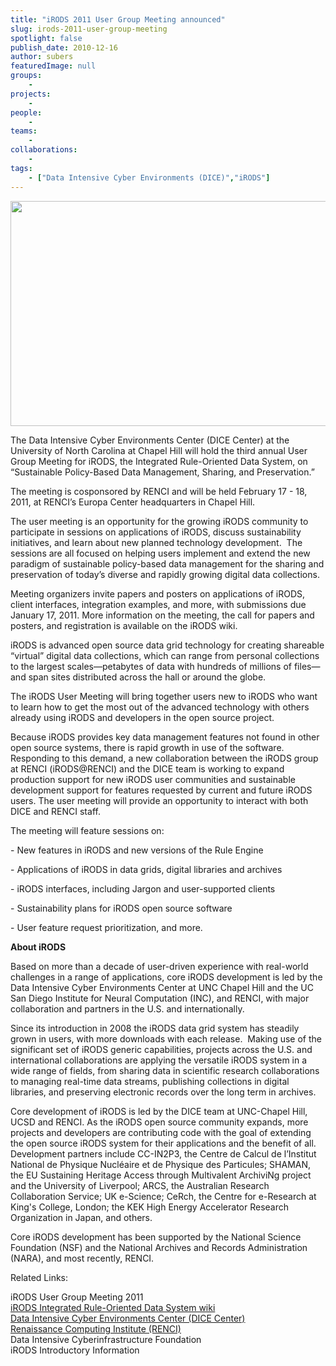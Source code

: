```yaml
---
title: "iRODS 2011 User Group Meeting announced"
slug: irods-2011-user-group-meeting
spotlight: false
publish_date: 2010-12-16
author: subers
featuredImage: null
groups:
    - 
projects:
    - 
people:
    - 
teams: 
    - 
collaborations:
    - 
tags:
    - ["Data Intensive Cyber Environments (DICE)","iRODS"]
---
```

<p><a href="http://www.renci.org/wp-content/uploads/2010/12/irods-story-img.jpg"><img class="alignright size-full wp-image-6572" title="Data Intensive Cyber Environments Center (DICE Center) at the University of North Carolina at Chapel Hill" src="http://www.renci.org/wp-content/uploads/2010/12/irods-story-img.jpg" alt="" width="630" height="360" /></a></p>

<p>The Data Intensive Cyber Environments Center (DICE Center) at the University of North Carolina at Chapel Hill will hold the third annual User Group Meeting for iRODS, the Integrated Rule-Oriented Data System, on “Sustainable Policy-Based Data Management, Sharing, and Preservation.”</p>

<p>The meeting is cosponsored by RENCI and will be held February 17 - 18, 2011, at RENCI’s Europa Center headquarters in Chapel Hill.<!--more--></p>

<p>The user meeting is an opportunity for the growing iRODS community to participate in sessions on applications of iRODS, discuss sustainability initiatives, and learn about new planned technology development.  The sessions are all focused on helping users implement and extend the new paradigm of sustainable policy-based data management for the sharing and preservation of today’s diverse and rapidly growing digital data collections.</p>

<p>Meeting organizers invite papers and posters on applications of iRODS, client interfaces, integration examples, and more, with submissions due January 17, 2011. More information on the meeting, the call for papers and posters, and registration is available on the iRODS wiki.</p>

<p>iRODS is advanced open source data grid technology for creating shareable “virtual” digital data collections, which can range from personal collections to the largest scales—petabytes of data with hundreds of millions of files—and span sites distributed across the hall or around the globe.</p>

<p>The iRODS User Meeting will bring together users new to iRODS who want to learn how to get the most out of the advanced technology with others already using iRODS and developers in the open source project.</p>

<p>Because iRODS provides key data management features not found in other open source systems, there is rapid growth in use of the software. Responding to this demand, a new collaboration between the iRODS group at RENCI (iRODS@RENCI) and the DICE team is working to expand production support for new iRODS user communities and sustainable development support for features requested by current and future iRODS users. The user meeting will provide an opportunity to interact with both DICE and RENCI staff.</p>

<p>The meeting will feature sessions on:</p>

<p>- New features in iRODS and new versions of the Rule Engine</p>

<p>- Applications of iRODS in data grids, digital libraries and archives</p>

<p>- iRODS interfaces, including Jargon and user-supported clients</p>

<p>- Sustainability plans for iRODS open source software</p>

<p>- User feature request prioritization, and more.</p>

<p><strong>About iRODS</strong></p>

<p>Based on more than a decade of user-driven experience with real-world challenges in a range of applications, core iRODS development is led by the Data Intensive Cyber Environments Center at UNC Chapel Hill and the UC San Diego Institute for Neural Computation (INC), and RENCI, with major collaboration and partners in the U.S. and internationally.</p>

<p>Since its introduction in 2008 the iRODS data grid system has steadily grown in users, with more downloads with each release.  Making use of the significant set of iRODS generic capabilities, projects across the U.S. and international collaborations are applying the versatile iRODS system in a wide range of fields, from sharing data in scientific research collaborations to managing real-time data streams, publishing collections in digital libraries, and preserving electronic records over the long term in archives.</p>

<p>Core development of iRODS is led by the DICE team at UNC-Chapel Hill, UCSD and RENCI. As the iRODS open source community expands, more projects and developers are contributing code with the goal of extending the open source iRODS system for their applications and the benefit of all. Development partners include CC-IN2P3, the Centre de Calcul de l’Institut National de Physique Nucléaire et de Physique des Particules; SHAMAN, the EU Sustaining Heritage Access through Multivalent ArchiviNg project and the University of Liverpool; ARCS, the Australian Research Collaboration Service; UK e-Science; CeRch, the Centre for e-Research at King's College, London; the KEK High Energy Accelerator Research Organization in Japan, and others.</p>

<p>Core iRODS development has been supported by the National Science Foundation (NSF) and the National Archives and Records Administration (NARA), and most recently, RENCI.</p>

<p>Related Links:</p>

<p>iRODS User Group Meeting 2011 <br />
 <a href="https://www.irods.org" target="_blank">iRODS Integrated Rule-Oriented Data System wiki </a><br />
 <a href="http://dice.unc.edu" target="_blank">Data Intensive Cyber Environments Center (DICE Center) </a><br />
 <a href="http://www.renci.org">Renaissance Computing Institute (RENCI)</a> <br />
 Data Intensive Cyberinfrastructure Foundation <br />
 iRODS Introductory Information </p>

<p><br class="spacer_" /></p>
